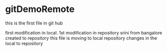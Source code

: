 # gitDemoRemote
this is the first file in git hub

first modification in local.
1st modification in repository
srini from bangalore created to repository
this file is moving to local repository
changes in the local to repository 
